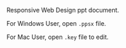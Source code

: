Responsive Web Design ppt document.


For Windows User, open <code>.ppsx</code> file.


For Mac User, open <code>.key</code> file to edit.

